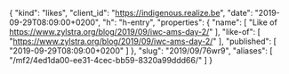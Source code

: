 {
  "kind": "likes",
  "client_id": "https://indigenous.realize.be",
  "date": "2019-09-29T08:09:00+0200",
  "h": "h-entry",
  "properties": {
    "name": [
      "Like of https://www.zylstra.org/blog/2019/09/iwc-ams-day-2/"
    ],
    "like-of": [
      "https://www.zylstra.org/blog/2019/09/iwc-ams-day-2/"
    ],
    "published": [
      "2019-09-29T08:09:00+0200"
    ]
  },
  "slug": "2019/09/76wr9",
  "aliases": [
    "/mf2/4ed1da00-ee31-4cec-bb59-8320a99ddd66/"
  ]
}
